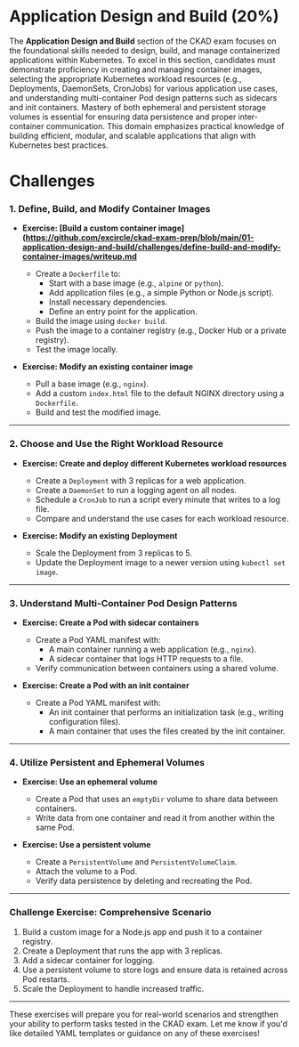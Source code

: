 # Application Design and Build (20%)

The **Application Design and Build** section of the CKAD exam focuses on the foundational skills needed to design, build, and manage containerized applications within Kubernetes. To excel in this section, candidates must demonstrate proficiency in creating and managing container images, selecting the appropriate Kubernetes workload resources (e.g., Deployments, DaemonSets, CronJobs) for various application use cases, and understanding multi-container Pod design patterns such as sidecars and init containers. Mastery of both ephemeral and persistent storage volumes is essential for ensuring data persistence and proper inter-container communication. This domain emphasizes practical knowledge of building efficient, modular, and scalable applications that align with Kubernetes best practices.

# Challenges

### **1. Define, Build, and Modify Container Images**
- **Exercise: [Build a custom container image](https://github.com/excircle/ckad-exam-prep/blob/main/01-application-design-and-build/challenges/define-build-and-modify-container-images/writeup.md**
  - Create a `Dockerfile` to:
    - Start with a base image (e.g., `alpine` or `python`).
    - Add application files (e.g., a simple Python or Node.js script).
    - Install necessary dependencies.
    - Define an entry point for the application.
  - Build the image using `docker build`.
  - Push the image to a container registry (e.g., Docker Hub or a private registry).
  - Test the image locally.

- **Exercise: Modify an existing container image**
  - Pull a base image (e.g., `nginx`).
  - Add a custom `index.html` file to the default NGINX directory using a `Dockerfile`.
  - Build and test the modified image.

---

### **2. Choose and Use the Right Workload Resource**
- **Exercise: Create and deploy different Kubernetes workload resources**
  - Create a `Deployment` with 3 replicas for a web application.
  - Create a `DaemonSet` to run a logging agent on all nodes.
  - Schedule a `CronJob` to run a script every minute that writes to a log file.
  - Compare and understand the use cases for each workload resource.

- **Exercise: Modify an existing Deployment**
  - Scale the Deployment from 3 replicas to 5.
  - Update the Deployment image to a newer version using `kubectl set image`.

---

### **3. Understand Multi-Container Pod Design Patterns**
- **Exercise: Create a Pod with sidecar containers**
  - Create a Pod YAML manifest with:
    - A main container running a web application (e.g., `nginx`).
    - A sidecar container that logs HTTP requests to a file.
  - Verify communication between containers using a shared volume.

- **Exercise: Create a Pod with an init container**
  - Create a Pod YAML manifest with:
    - An init container that performs an initialization task (e.g., writing configuration files).
    - A main container that uses the files created by the init container.

---

### **4. Utilize Persistent and Ephemeral Volumes**
- **Exercise: Use an ephemeral volume**
  - Create a Pod that uses an `emptyDir` volume to share data between containers.
  - Write data from one container and read it from another within the same Pod.

- **Exercise: Use a persistent volume**
  - Create a `PersistentVolume` and `PersistentVolumeClaim`.
  - Attach the volume to a Pod.
  - Verify data persistence by deleting and recreating the Pod.

---

### **Challenge Exercise: Comprehensive Scenario**
1. Build a custom image for a Node.js app and push it to a container registry.
2. Create a Deployment that runs the app with 3 replicas.
3. Add a sidecar container for logging.
4. Use a persistent volume to store logs and ensure data is retained across Pod restarts.
5. Scale the Deployment to handle increased traffic.

---

These exercises will prepare you for real-world scenarios and strengthen your ability to perform tasks tested in the CKAD exam. Let me know if you'd like detailed YAML templates or guidance on any of these exercises!